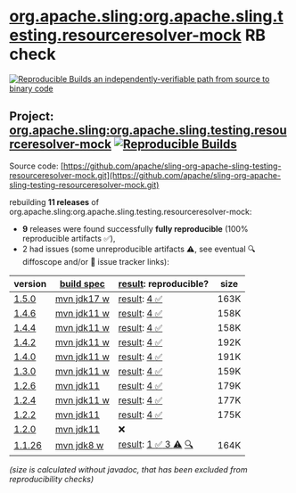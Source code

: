[org.apache.sling:org.apache.sling.testing.resourceresolver-mock](https://central.sonatype.com/artifact/org.apache.sling/org.apache.sling.testing.resourceresolver-mock/versions) RB check
=======

[![Reproducible Builds](https://reproducible-builds.org/images/logos/rb.svg) an independently-verifiable path from source to binary code](https://reproducible-builds.org/)

## Project: [org.apache.sling:org.apache.sling.testing.resourceresolver-mock](https://central.sonatype.com/artifact/org.apache.sling/org.apache.sling.testing.resourceresolver-mock/versions) [![Reproducible Builds](https://img.shields.io/endpoint?url=https://raw.githubusercontent.com/jvm-repo-rebuild/reproducible-central/master/content/org/apache/sling/org.apache.sling.testing.resourceresolver-mock/badge.json)](https://github.com/jvm-repo-rebuild/reproducible-central/blob/master/content/org/apache/sling/org.apache.sling.testing.resourceresolver-mock/README.md)

Source code: [https://github.com/apache/sling-org-apache-sling-testing-resourceresolver-mock.git](https://github.com/apache/sling-org-apache-sling-testing-resourceresolver-mock.git)

rebuilding **11 releases** of org.apache.sling:org.apache.sling.testing.resourceresolver-mock:
- **9** releases were found successfully **fully reproducible** (100% reproducible artifacts :white_check_mark:),
- 2 had issues (some unreproducible artifacts :warning:, see eventual :mag: diffoscope and/or :memo: issue tracker links):

| version | [build spec](/BUILDSPEC.md) | [result](https://reproducible-builds.org/docs/jvm/): reproducible? | size |
| -- | --------- | ------ | -- |
| [1.5.0](https://central.sonatype.com/artifact/org.apache.sling/org.apache.sling.testing.resourceresolver-mock/1.5.0/pom) | [mvn jdk17 w](org.apache.sling.testing.resourceresolver-mock-1.5.0.buildspec) | [result](org.apache.sling.testing.resourceresolver-mock-1.5.0.buildinfo): [4 :white_check_mark: ](org.apache.sling.testing.resourceresolver-mock-1.5.0.buildcompare) | 163K |
| [1.4.6](https://central.sonatype.com/artifact/org.apache.sling/org.apache.sling.testing.resourceresolver-mock/1.4.6/pom) | [mvn jdk11 w](org.apache.sling.testing.resourceresolver-mock-1.4.6.buildspec) | [result](org.apache.sling.testing.resourceresolver-mock-1.4.6.buildinfo): [4 :white_check_mark: ](org.apache.sling.testing.resourceresolver-mock-1.4.6.buildcompare) | 158K |
| [1.4.4](https://central.sonatype.com/artifact/org.apache.sling/org.apache.sling.testing.resourceresolver-mock/1.4.4/pom) | [mvn jdk11 w](org.apache.sling.testing.resourceresolver-mock-1.4.4.buildspec) | [result](org.apache.sling.testing.resourceresolver-mock-1.4.4.buildinfo): [4 :white_check_mark: ](org.apache.sling.testing.resourceresolver-mock-1.4.4.buildcompare) | 158K |
| [1.4.2](https://central.sonatype.com/artifact/org.apache.sling/org.apache.sling.testing.resourceresolver-mock/1.4.2/pom) | [mvn jdk11 w](org.apache.sling.testing.resourceresolver-mock-1.4.2.buildspec) | [result](org.apache.sling.testing.resourceresolver-mock-1.4.2.buildinfo): [4 :white_check_mark: ](org.apache.sling.testing.resourceresolver-mock-1.4.2.buildcompare) | 192K |
| [1.4.0](https://central.sonatype.com/artifact/org.apache.sling/org.apache.sling.testing.resourceresolver-mock/1.4.0/pom) | [mvn jdk11 w](org.apache.sling.testing.resourceresolver-mock-1.4.0.buildspec) | [result](org.apache.sling.testing.resourceresolver-mock-1.4.0.buildinfo): [4 :white_check_mark: ](org.apache.sling.testing.resourceresolver-mock-1.4.0.buildcompare) | 191K |
| [1.3.0](https://central.sonatype.com/artifact/org.apache.sling/org.apache.sling.testing.resourceresolver-mock/1.3.0/pom) | [mvn jdk11 w](org.apache.sling.testing.resourceresolver-mock-1.3.0.buildspec) | [result](org.apache.sling.testing.resourceresolver-mock-1.3.0.buildinfo): [4 :white_check_mark: ](org.apache.sling.testing.resourceresolver-mock-1.3.0.buildcompare) | 159K |
| [1.2.6](https://central.sonatype.com/artifact/org.apache.sling/org.apache.sling.testing.resourceresolver-mock/1.2.6/pom) | [mvn jdk11](org.apache.sling.testing.resourceresolver-mock-1.2.6.buildspec) | [result](org.apache.sling.testing.resourceresolver-mock-1.2.6.buildinfo): [4 :white_check_mark: ](org.apache.sling.testing.resourceresolver-mock-1.2.6.buildcompare) | 179K |
| [1.2.4](https://central.sonatype.com/artifact/org.apache.sling/org.apache.sling.testing.resourceresolver-mock/1.2.4/pom) | [mvn jdk11 w](org.apache.sling.testing.resourceresolver-mock-1.2.4.buildspec) | [result](org.apache.sling.testing.resourceresolver-mock-1.2.4.buildinfo): [4 :white_check_mark: ](org.apache.sling.testing.resourceresolver-mock-1.2.4.buildcompare) | 177K |
| [1.2.2](https://central.sonatype.com/artifact/org.apache.sling/org.apache.sling.testing.resourceresolver-mock/1.2.2/pom) | [mvn jdk11](org.apache.sling.testing.resourceresolver-mock-1.2.2.buildspec) | [result](org.apache.sling.testing.resourceresolver-mock-1.2.2.buildinfo): [4 :white_check_mark: ](org.apache.sling.testing.resourceresolver-mock-1.2.2.buildcompare) | 175K |
| [1.2.0](https://central.sonatype.com/artifact/org.apache.sling/org.apache.sling.testing.resourceresolver-mock/1.2.0/pom) | [mvn jdk11](org.apache.sling.testing.resourceresolver-mock-1.2.0.buildspec) | :x: | |
| [1.1.26](https://central.sonatype.com/artifact/org.apache.sling/org.apache.sling.testing.resourceresolver-mock/1.1.26/pom) | [mvn jdk8 w](org.apache.sling.testing.resourceresolver-mock-1.1.26.buildspec) | [result](org.apache.sling.testing.resourceresolver-mock-1.1.26.buildinfo): [1 :white_check_mark:  3 :warning:](org.apache.sling.testing.resourceresolver-mock-1.1.26.buildcompare) [:mag:](org.apache.sling.testing.resourceresolver-mock-1.1.26.diffoscope) | 164K |

<i>(size is calculated without javadoc, that has been excluded from reproducibility checks)</i>
